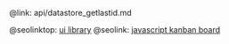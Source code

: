 @link: api/datastore_getlastid.md

@seolinktop: [ui library](https://webix.com)
@seolink: [javascript kanban board](https://webix.com/kanban/)